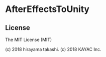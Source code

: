 # AfterEffectsToUnity

License
--------

The MIT License (MIT)

(c) 2018 hirayama takashi. (c) 2018 KAYAC Inc.
